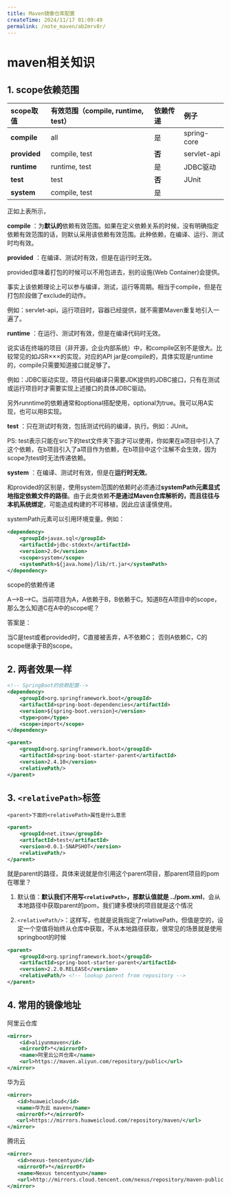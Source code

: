 ```yaml
---
title: Maven镜像仓库配置
createTime: 2024/11/17 01:09:49
permalink: /note_maven/ab2mrv8r/
---
```



# maven相关知识

## 1. scope依赖范围

| scope取值    | 有效范围（compile, runtime, test） | 依赖传递 | 例子        |
| :----------- | :--------------------------------- | :------- | :---------- |
| **compile**  | all                                | 是       | spring-core |
| **provided** | compile, test                      | **否**   | servlet-api |
| **runtime**  | runtime, test                      | 是       | JDBC驱动    |
| **test**     | test                               | **否**   | JUnit       |
| **system**   | compile, test                      | 是       |             |

正如上表所示，

**compile** ：为**默认的**依赖有效范围。如果在定义依赖关系的时候，没有明确指定依赖有效范围的话，则默认采用该依赖有效范围。此种依赖，在编译、运行、测试时均有效。

**provided** ：在编译、测试时有效，但是在运行时无效。

provided意味着打包的时候可以不用包进去，别的设施(Web Container)会提供。

事实上该依赖理论上可以参与编译，测试，运行等周期。相当于compile，但是在打包阶段做了exclude的动作。

例如：servlet-api，运行项目时，容器已经提供，就不需要Maven重复地引入一遍了。

**runtime** ：在运行、测试时有效，但是在编译代码时无效。

说实话在终端的项目（非开源，企业内部系统）中，和compile区别不是很大。比较常见的如JSR×××的实现，对应的API jar是compile的，具体实现是runtime的，compile只需要知道接口就足够了。

例如：JDBC驱动实现，项目代码编译只需要JDK提供的JDBC接口，只有在测试或运行项目时才需要实现上述接口的具体JDBC驱动。

另外runntime的依赖通常和optional搭配使用，optional为true。我可以用A实现，也可以用B实现。

**test** ：只在测试时有效，包括测试代码的编译，执行。例如：JUnit。

PS: test表示只能在src下的test文件夹下面才可以使用，你如果在a项目中引入了这个依赖，在b项目引入了a项目作为依赖，在b项目中这个注解不会生效，因为scope为test时无法传递依赖。

**system** ：在编译、测试时有效，但是在**运行时无效**。

和provided的区别是，使用system范围的依赖时必须通过**systemPath元素显式地指定依赖文件的路径**。由于此类依赖**不是通过Maven仓库解析的，而且往往与本机系统绑定**，可能造成构建的不可移植，因此应该谨慎使用。

systemPath元素可以引用环境变量。例如：

```xml
<dependency>
    <groupId>javax.sql</groupId>
    <artifactId>jdbc-stdext</artifactId>
    <version>2.0</version>
    <scope>system</scope>
    <systemPath>${java.home}/lib/rt.jar</systemPath>
</dependency>
```

scope的依赖传递

A–>B–>C。当前项目为A，A依赖于B，B依赖于C。知道B在A项目中的scope，那么怎么知道C在A中的scope呢？

答案是：

当C是test或者provided时，C直接被丢弃，A不依赖C； 否则A依赖C，C的scope继承于B的scope。



## 2. 两者效果一样

```xml
<!-- SpringBoot的依赖配置-->
<dependency>
	<groupId>org.springframework.boot</groupId>
	<artifactId>spring-boot-dependencies</artifactId>
	<version>${spring-boot.version}</version>
	<type>pom</type>
	<scope>import</scope>
</dependency>
```


```xml
<parent>
    <groupId>org.springframework.boot</groupId>
    <artifactId>spring-boot-starter-parent</artifactId>
    <version>2.4.10</version>
    <relativePath/>
</parent>
```



## 3. `<relativePath>`标签

`<parent>下面的<relativePath>属性是什么意思`

```xml
<parent>
	<groupId>net.itxw</groupId>
	<artifactId>test</artifactId>
	<version>0.0.1-SNAPSHOT</version>
	<relativePath/>
</parent>
```

就是parent的路径，具体来说就是你引用这个parent项目，那parent项目的pom在哪里？

1. 默认值：**默认我们不用写`<relativePath>`，那默认值就是 ../pom.xml**，会从本地路径中获取parent的pom，我们建多模块的项目就是这个情况

2. `<relativePath/>`：这样写，也就是说我指定了relativePath，但值是空的，设定一个空值将始终从仓库中获取，不从本地路径获取，很常见的场景就是使用springboot的时候

```xml
<parent>
    <groupId>org.springframework.boot</groupId>
    <artifactId>spring-boot-starter-parent</artifactId>
    <version>2.2.0.RELEASE</version>
    <relativePath/> <!-- lookup parent from repository -->
</parent>
```



## 4. 常用的镜像地址

阿里云仓库

```xml
<mirror>
    <id>aliyunmaven</id>
    <mirrorOf>*</mirrorOf>
    <name>阿里云公共仓库</name>
    <url>https://maven.aliyun.com/repository/public</url>
</mirror>
```

华为云

```xml
<mirror>
　　<id>huaweicloud</id>
   <name>华为云 maven</name>
   <mirrorOf>*</mirrorOf>
   <url>https://mirrors.huaweicloud.com/repository/maven/</url>
</mirror>
```

腾讯云

```xml
<mirror>
　　<id>nexus-tencentyun</id>
　　<mirrorOf>*</mirrorOf>
　　<name>Nexus tencentyun</name>
　　<url>http://mirrors.cloud.tencent.com/nexus/repository/maven-public/</url>
</mirror>
```